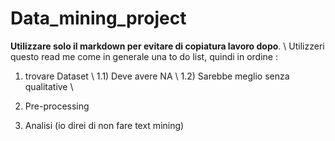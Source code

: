# Data_mining_project
**Utilizzare solo il markdown per evitare di copiatura lavoro dopo**. \\ 
Utilizzeri questo read me come in generale una to do list, quindi in ordine : 

1) trovare Dataset \\
    1.1) Deve avere NA \\
    1.2) Sarebbe meglio senza qualitative \\

3) Pre-processing
4) Analisi (io direi di non fare text mining)
